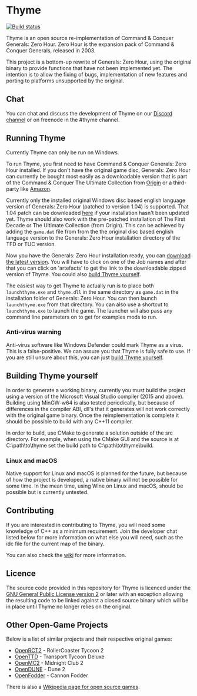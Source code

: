 # Thyme

[![Build status](https://ci.appveyor.com/api/projects/status/thd1as29wfnkh586?svg=true)](https://ci.appveyor.com/project/AdamMondez/thyme)

Thyme is an open source re-implementation of Command & Conquer Generals: Zero Hour. Zero Hour is the expansion pack of Command & Conquer Generals, released in 2003.

This project is a bottom-up rewrite of Generals: Zero Hour,
using the original binary to provide functions that have not been implemented yet.
The intention is to allow the fixing of bugs, implementation of new
features and porting to platforms unsupported by the original.

## Chat

You can chat and discuss the development of Thyme on our [Discord channel](https://discord.gg/YhdMbvD) or on freenode in the #thyme channel.

## Running Thyme

Currently Thyme can only be run on Windows.

To run Thyme, you first need to have Command & Conquer Generals: Zero Hour installed. If you don't have the original game disc, Generals: Zero Hour can currently be bought most easily as a downloadable version that is part of the Command & Conquer The Ultimate Collection from [Origin](https://www.origin.com/en-us/store/command-and-conquer/command-and-conquer-the-ultimate-collection/ultimate-collection) or a third-party like [Amazon](https://www.amazon.com/Command-Conquer-Ultimate-Collection-PC/dp/B0095C0I4W).

Currently only the installed original Windows disc based english language version of Generals: Zero Hour (patched to version 1.04) is supported. That 1.04 patch can be downloaded [here](ftp.ea.com/pub/eapacific/generals/generalszh/DownloadablePatches/GeneralsZH-104-english.exe) if your installation hasn't been updated yet. Thyme should also work with the pre-patched installation of The First Decade or The Ultimate Collection (from Origin). This can be achieved by adding the `game.dat` file from from the the original disc based english language version to the Generals: Zero Hour installation directory of the TFD or TUC version.

Now you have the Generals: Zero Hour installation ready, you can [download the latest version](https://ci.appveyor.com/project/AdamMondez/thyme). You will have to click on one of the Job names and after that you can click on 'artefacts' to get the link to the downloadable zipped version of Thyme. You could also [build Thyme yourself](#building-thyme-yourself).

The easiest way to get Thyme to actually run is to place both `launchthyme.exe` and `thyme.dll` in the same directory as `game.dat` in the installation folder of Generals: Zero Hour. You can then launch `launchthyme.exe` from that directory. You can also use a shortcut to `launchthyme.exe` to launch the game. The launcher will also pass any command line parameters on to get for examples mods to run.

### Anti-virus warning

Anti-virus software like Windows Defender could mark Thyme as a virus. This is a false-positive. We can assure you that Thyme is fully safe to use. If you are still unsure about this, you can just [build Thyme yourself](#building-thyme-yourself).

## Building Thyme yourself

In order to generate a working binary, currently you must build the project using
a version of the Microsoft Visual Studio compiler (2015 and above). Building using MinGW-w64
is also tested periodically, but because of differences in the compiler ABI, dll's that it generates
will not work correctly with the original game binary. Once the reimplementation is complete
it should be possible to build with any C++11 compiler.
 
In order to build, use CMake to generate a solution outside of the src directory.
For example, when using the CMake GUI and the source is at C:\path\to\thyme set the build
path to C:\path\to\thyme\build.

### Linux and macOS

Native support for Linux and macOS is planned for the future, but because of how
the project is developed, a native binary will not be possible for some time.
In the mean time, using Wine on Linux and macOS, should be possible but
is currently untested.

## Contributing

If you are interested in contributing to Thyme, you will need some knowledge of C++
as a minimum requirement. Join the developer chat listed below for more information on
what else you will need, such as the idc file for the current map of the binary.

You can also check the [wiki](https://github.com/TheAssemblyArmada/Thyme/wiki) for more information.

## Licence

The source code provided in this repository for
Thyme is licenced under the [GNU General Public License version 2](https://www.gnu.org/licenses/old-licenses/gpl-2.0.html)
or later with an exception allowing the resulting code to be linked against a closed source
binary which will be in place until Thyme no longer relies on the original.

## Other Open-Game Projects

Below is a list of similar projects and their respective original games:

 * [OpenRCT2](https://github.com/OpenRCT2/OpenRCT2) - RollerCoaster Tycoon 2
 * [OpenTTD](https://www.openttd.org/) - Transport Tycoon Deluxe
 * [OpenMC2](https://github.com/LRFLEW/OpenMC2) - Midnight Club 2
 * [OpenDUNE](https://github.com/OpenDUNE/OpenDUNE) - Dune 2
 * [OpenFodder](https://github.com/OpenFodder/openfodder) - Cannon Fodder

There is also a [Wikipedia page for open source games](https://en.wikipedia.org/wiki/List_of_open-source_video_games).
